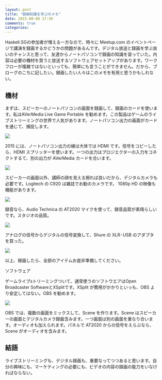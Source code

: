 ```yaml
---
layout: post
title: "録画知識を学ぶのメモ"
date: 2015-08-08 17:30
comments: true
categories: 
---
```

Haskell.SGの参加者が増える一方なので、時々に Meetup.com のイベントページで講演を録画するかどうかの問題があるんです。デジタル放送と録画を学ぶ良いのチャンスと思って、友達からノートパソコンで録画の知識を習っていた。内容は必要の機材を買うと放送するソフトウェアセットアップがあります。ワークフローが複雑ではないといっても、簡単にも言うことができません。だから、ブローグのこちに記したい。録画したい人々はこのメモを有用と思うかもしれない。

## 機材

まずは、スピーカーのノートパソコンの画面を録画して、録画のカードを使います。私はAVerMedia Live Game Portable を勧めます。この製品はゲームのライブストリーミングの世界で人気があります。ノートパソコン出力の画面がカードを通じて、捕捉します。

![](https://cdn-images-1.medium.com/max/2400/0*qPbnGnn7ERqP8udo.jpg)

2015 には、ノートパソコン出力の線は大体では HDMI です。信号をコピーしたら、HDMI スプリッターを使います。一つの出力はプロジエクターの入力をコネクトするて、別の出力が AVerMedia カードを合います。

![](https://cdn-images-1.medium.com/max/2400/0*pIdxrwHiTsxXMCRC.jpg)

スピーカーの画面以外、講師の顔を見える擦れば良いだから、デジタルカメラも必要です。Logitech の C920 は雑誌でお勧のカメラです。 1080p HD の映像も機能があります。

![](https://cdn-images-1.medium.com/max/2400/0*IfAA0UA9AJ3r9N5w.jpg)

録音なら、Audio Technica の AT2020 マイクを使って、録音品質が素晴らしいです。スタジオの品質。

![](https://cdn-images-1.medium.com/max/2400/0*V1tliMuF3-aJ_clX.jpg)

アナログの信号からデジタルの信号変換して、Shure の XLR - USB のアダプタを買った。

![](https://cdn-images-1.medium.com/max/2400/0*djksxrg9gNCaGLwa.jpg)

以上、録画したら、全部のアイテムお是非準備してください。

ソフトウェア

ゲームライブsトリーミングついて、通常使うのソフトウエアはOpen Broadcaster SoftwareとXSplitです。XSplit が費用がかかりといっも、OBS より安定してはない。OBS を勧めます。

![](https://cdn-images-1.medium.com/max/2400/0*qLF5_FqEYiaBhKw_.jpg<Paste>)

OBS では、複数の画面をミックスして、Scene を作ります。Scene はスピーカーの画面とデジタルカメラ録画含みます。一つ画面は別の画面を重なり合います。オーディオも加えられます。パネルで AT2020 からの信号をえらぶなら、Scene がオーディオを含みます。

## 結語

ライブストリーミングも、デジタル録画も、重要なってつつあると思います。自分の興味にも、マーケティングの必要にも、ビデオの内容の録画の能力をいなければならない。
